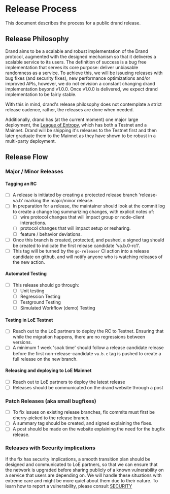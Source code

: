 # Release Process

This document describes the process for a public drand release.

## Release Philosophy

Drand aims to be a scalable and robust implementation of the Drand protocol, augmented with the designed mechanism so that it deliveres a scalable service to its users. The definition of success is a bug free implementation that serves its core purpose: deliver unbiasable randomness as a service. To achieve this, we will be issueing releases with bug fixes (and security fixes), new performance optimizations and/or improved APIs, however, we do not envision a constant changing drand implementation beyond v1.0.0. Once v1.0.0 is delivered, we expect drand implementation to be fairly stable.

With this in mind, drand's release philosophy does not contemplate a strict release cadence, rather, the releases are done when needed.

Additionally, drand has (at the current moment) one major large deployment, the [League of Entropy](https://www.cloudflare.com/leagueofentropy), which has both a Testnet and a Mainnet. Drand will be shipping it's releases to the Testnet first and then later graduate them to the Mainnet as they have shown to be robust in a multi-party deployment.

## Release Flow

### Major / Minor Releases

#### Tagging an RC

- [ ] A release is initiated by creating a protected release branch 'release-va.b' marking the major/minor release.
- [ ] In preparation for a release, the maintainer should look at the commit log to create a change log summarizing changes, with explicit notes of:
  - [ ] wire protocol changes that will impact group or node-client interactions.
  - [ ] protocol changes that will impact setup or resharing.
  - [ ] feature / behavior deviations.
- [ ] Once this branch is created, protected, and pushed, a signed tag should be created to indicate the first release candidate 'va.b.0-rc1'.
- [ ] This tag will be turned by the `go-releaser` CI action into a release candidate on github, and will notify anyone who is watching releases of the new action.

#### Automated Testing

- [ ] This release should go through:
  - [ ] Unit testing
  - [ ] Regression Testing
  - [ ] Testground Testing
  - [ ] Simulated Workflow (demo) Testing

#### Testing in LoE Testnet

- [ ] Reach out to the LoE partners to deploy the RC to Testnet. Ensuring that while the migration happens, there are no regressions between versions.
- [ ] A minimum 1 week 'soak time' should follow a release candidate release before the first non-release-candidate `va.b.c` tag is pushed to create a full release on the new branch.

#### Releasing and deploying to LoE Mainnet

- [ ] Reach out to LoE partners to deploy the latest release
- [ ] Releases should be communicated on the drand website through a post

### Patch Releases (aka small bugfixes)

- [ ] To fix issues on existing release branches, fix commits must first be cherry-picked to the release branch.
- [ ] A summary tag should be created, and signed explaining the fixes.
- [ ] A post should be made on the website explaining the need for the bugfix release.

### Releases with Security implications

If the fix has security implications, a smooth transition plan should be designed and communicated to LoE partners, so that we can ensure that the network is upgraded before sharing publicly of a known vulnerability on a service that users are depending on. We will handle these situations with extreme care and might be more quiet about them due to their nature. To learn how to report a vulnerability, please consult [SECURITY](./SECURITY.md)
